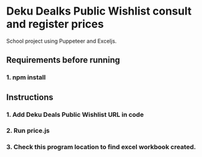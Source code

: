# Deku Dealks Public Wishlist consult and register prices
School project using Puppeteer and Exceljs.

## Requirements before running
### 1. npm install

## Instructions
### 1. Add Deku Deals Public Wishlist URL in code
### 2. Run price.js
### 3. Check this program location to find excel workbook created.

